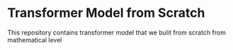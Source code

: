 # Transformer Model from Scratch
This repository contains transformer model that we bulit from scratch from mathematical level
